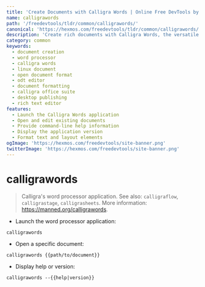 ```yaml
---
title: 'Create Documents with Calligra Words | Online Free DevTools by Hexmos'
name: calligrawords
path: '/freedevtools/tldr/common/calligrawords/'
canonical: 'https://hexmos.com/freedevtools/tldr/common/calligrawords/'
description: 'Create rich documents with Calligra Words, the versatile word processor application. Format text, add images and manage layouts with ease. Free online tool, no registration required.'
category: common
keywords:
  - document creation
  - word processor
  - calligra words
  - linux document
  - open document format
  - odt editor
  - document formatting
  - calligra office suite
  - desktop publishing
  - rich text editor
features:
  - Launch the Calligra Words application
  - Open and edit existing documents
  - Provide command-line help information
  - Display the application version
  - Format text and layout elements
ogImage: 'https://hexmos.com/freedevtools/site-banner.png'
twitterImage: 'https://hexmos.com/freedevtools/site-banner.png'
---
```


# calligrawords

> Calligra's word processor application.
> See also: `calligraflow`, `calligrastage`, `calligrasheets`.
> More information: <https://manned.org/calligrawords>.

- Launch the word processor application:

`calligrawords`

- Open a specific document:

`calligrawords {{path/to/document}}`

- Display help or version:

`calligrawords --{{help|version}}`

